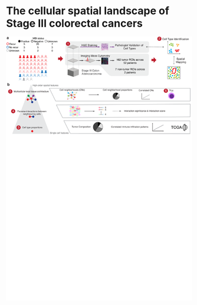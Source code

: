 # The cellular spatial landscape of Stage III colorectal cancers

![Figure 1](Figure_1/Figure_1.png)